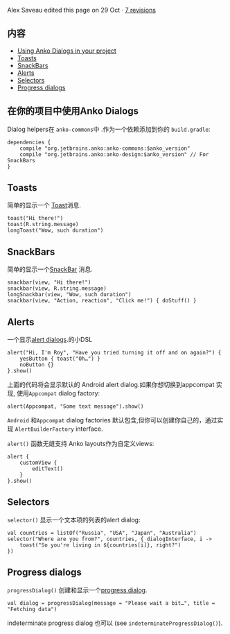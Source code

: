 

Alex Saveau edited this page on 29 Oct · [7 revisions](https://github.com/Kotlin/anko/wiki/Anko-Commons-%E2%80%93-Dialogs/_history)

## 内容

- [Using Anko Dialogs in your project](https://github.com/Kotlin/anko/wiki/Anko-Commons-%E2%80%93-Dialogs#using-anko-dialogs-in-your-project)
- [Toasts](https://github.com/Kotlin/anko/wiki/Anko-Commons-%E2%80%93-Dialogs#toasts)
- [SnackBars](https://github.com/Kotlin/anko/wiki/Anko-Commons-%E2%80%93-Dialogs#snackbars)
- [Alerts](https://github.com/Kotlin/anko/wiki/Anko-Commons-%E2%80%93-Dialogs#alerts)
- [Selectors](https://github.com/Kotlin/anko/wiki/Anko-Commons-%E2%80%93-Dialogs#selectors)
- [Progress dialogs](https://github.com/Kotlin/anko/wiki/Anko-Commons-%E2%80%93-Dialogs#progress-dialogs)

## 在你的项目中使用Anko Dialogs 

Dialog helpers在 `anko-commons`中 .作为一个依赖添加到你的 `build.gradle`:

```
dependencies {
    compile "org.jetbrains.anko:anko-commons:$anko_version"
    compile "org.jetbrains.anko:anko-design:$anko_version" // For SnackBars
}
```

## Toasts

简单的显示一个 [Toast](https://developer.android.com/guide/topics/ui/notifiers/toasts.html)消息.

```
toast("Hi there!")
toast(R.string.message)
longToast("Wow, such duration")
```

## SnackBars

简单的显示一个[SnackBar](https://developer.android.com/reference/android/support/design/widget/Snackbar.html) 消息.

```
snackbar(view, "Hi there!")
snackbar(view, R.string.message)
longSnackbar(view, "Wow, such duration")
snackbar(view, "Action, reaction", "Click me!") { doStuff() }
```

## Alerts

一个显示[alert dialogs](https://developer.android.com/guide/topics/ui/dialogs.html).的小DSL

```
alert("Hi, I'm Roy", "Have you tried turning it off and on again?") {
    yesButton { toast("Oh…") }
    noButton {}
}.show()
```

上面的代码将会显示默认的 Android alert dialog.如果你想切换到appcompat 实现, 使用`Appcompat` dialog factory:

```
alert(Appcompat, "Some text message").show()
```

`Android` 和`Appcompat` dialog factories 默认包含,但你可以创建你自己的，通过实现 `AlertBuilderFactory` interface.

`alert()` 函数无缝支持 Anko layouts作为自定义views:

```
alert {
    customView {
        editText()
    }
}.show()
```

## Selectors

`selector()` 显示一个文本项的列表的alert dialog:

```
val countries = listOf("Russia", "USA", "Japan", "Australia")
selector("Where are you from?", countries, { dialogInterface, i ->
    toast("So you're living in ${countries[i]}, right?")
})
```

## Progress dialogs

`progressDialog()` 创建和显示一个[progress dialog](https://developer.android.com/reference/android/app/ProgressDialog.html).

```
val dialog = progressDialog(message = "Please wait a bit…", title = "Fetching data")
```

indeterminate progress dialog 也可以 (see `indeterminateProgressDialog()`).
